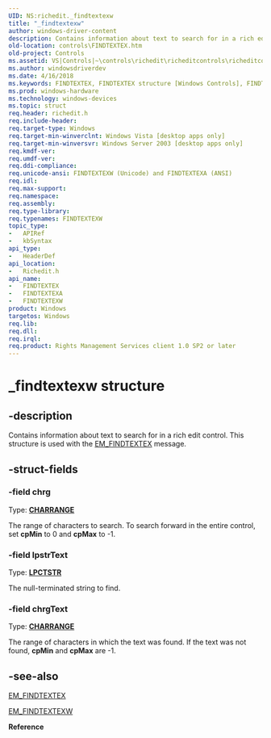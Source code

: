 ```yaml
---
UID: NS:richedit._findtextexw
title: "_findtextexw"
author: windows-driver-content
description: Contains information about text to search for in a rich edit control. This structure is used with the EM_FINDTEXTEX message.
old-location: controls\FINDTEXTEX.htm
old-project: Controls
ms.assetid: VS|Controls|~\controls\richedit\richeditcontrols\richeditcontrolreference\richeditstructures\findtextex.htm
ms.author: windowsdriverdev
ms.date: 4/16/2018
ms.keywords: FINDTEXTEX, FINDTEXTEX structure [Windows Controls], FINDTEXTEXA, FINDTEXTEXW, _findtextexw, _win32_FINDTEXTEX_str, _win32_FINDTEXTEX_str_cpp, controls.FINDTEXTEX, controls._win32_FINDTEXTEX_str, richedit/FINDTEXTEX, richedit/FINDTEXTEXA, richedit/FINDTEXTEXW
ms.prod: windows-hardware
ms.technology: windows-devices
ms.topic: struct
req.header: richedit.h
req.include-header: 
req.target-type: Windows
req.target-min-winverclnt: Windows Vista [desktop apps only]
req.target-min-winversvr: Windows Server 2003 [desktop apps only]
req.kmdf-ver: 
req.umdf-ver: 
req.ddi-compliance: 
req.unicode-ansi: FINDTEXTEXW (Unicode) and FINDTEXTEXA (ANSI)
req.idl: 
req.max-support: 
req.namespace: 
req.assembly: 
req.type-library: 
req.typenames: FINDTEXTEXW
topic_type:
-	APIRef
-	kbSyntax
api_type:
-	HeaderDef
api_location:
-	Richedit.h
api_name:
-	FINDTEXTEX
-	FINDTEXTEXA
-	FINDTEXTEXW
product: Windows
targetos: Windows
req.lib: 
req.dll: 
req.irql: 
req.product: Rights Management Services client 1.0 SP2 or later
---
```


# _findtextexw structure


## -description


Contains information about text to search for in a rich edit control. This structure is used with the <a href="https://msdn.microsoft.com/f1bf925b-2776-40b8-9d05-8484daf8d989">EM_FINDTEXTEX</a> message.


## -struct-fields




### -field chrg

Type: <b><a href="https://msdn.microsoft.com/144aadcb-92c9-408b-b2ae-a0a4e12c4759">CHARRANGE</a></b>

The range of characters to search. To search forward in the entire control, set <b>cpMin</b> to 0 and <b>cpMax</b> to -1. 


### -field lpstrText

Type: <b><a href="https://msdn.microsoft.com/4553cafc-450e-4493-a4d4-cb6e2f274d46">LPCTSTR</a></b>

The null-terminated string to find. 


### -field chrgText

Type: <b><a href="https://msdn.microsoft.com/144aadcb-92c9-408b-b2ae-a0a4e12c4759">CHARRANGE</a></b>

The range of characters in which the text was found. If the text was not found, <b>cpMin</b> and <b>cpMax</b> are -1.


## -see-also




<a href="https://msdn.microsoft.com/f1bf925b-2776-40b8-9d05-8484daf8d989">EM_FINDTEXTEX</a>



<a href="https://msdn.microsoft.com/7b90ef06-0395-430e-8b5d-b392481a5f70">EM_FINDTEXTEXW</a>



<b>Reference</b>
 

 

